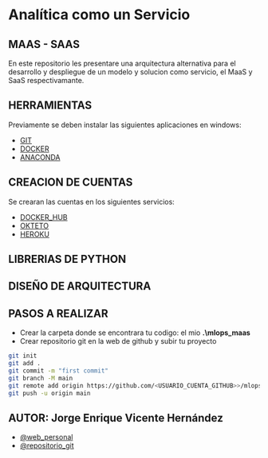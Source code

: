 # Analítica como un Servicio
## MAAS - SAAS

En este repositorio les presentare una arquitectura alternativa para el desarrollo y despliegue de un modelo y solucion como servicio, el MaaS y SaaS respectivamante.

## HERRAMIENTAS

Previamente se deben instalar las siguientes aplicaciones en windows:
- [GIT](https://git-scm.com/download/windows)
- [DOCKER](https://docs.docker.com/desktop/windows/install/)
- [ANACONDA](https://www.anaconda.com/products/individual)

## CREACION DE CUENTAS

Se crearan las cuentas en los siguientes servicios:
- [DOCKER_HUB](https://hub.docker.com/)
- [OKTETO](https://www.okteto.com/)
- [HEROKU](https://dashboard.heroku.com/login)

## LIBRERIAS DE PYTHON

## DISEÑO DE ARQUITECTURA

## PASOS A REALIZAR
- Crear la carpeta donde se encontrara tu codigo: el mio **.\mlops_maas**
- Crear repositorio git en la web de github y subir tu proyecto
```bash
git init
git add .
git commit -m "first commit"
git branch -M main
git remote add origin https://github.com/<USUARIO_CUENTA_GITHUB>>/mlops_maas.git
git push -u origin main
```

## AUTOR: Jorge Enrique Vicente Hernández

- [@web_personal](http://joenvihe.herokuapp.com/)
- [@repositorio_git](https://github.com/joenvihe)